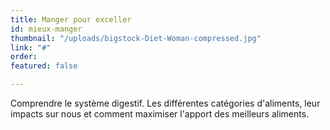 ```yaml
---
title: Manger pour exceller
id: mieux-manger
thumbnail: "/uploads/bigstock-Diet-Woman-compressed.jpg"
link: "#"
order: 
featured: false

---
```

Comprendre le système digestif. Les différentes catégories d'aliments, leur impacts sur nous et comment maximiser l'apport des meilleurs aliments.